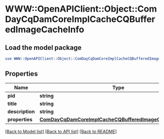 # WWW::OpenAPIClient::Object::ComDayCqDamCoreImplCacheCQBufferedImageCacheInfo

## Load the model package
```perl
use WWW::OpenAPIClient::Object::ComDayCqDamCoreImplCacheCQBufferedImageCacheInfo;
```

## Properties
Name | Type | Description | Notes
------------ | ------------- | ------------- | -------------
**pid** | **string** |  | [optional] 
**title** | **string** |  | [optional] 
**description** | **string** |  | [optional] 
**properties** | [**ComDayCqDamCoreImplCacheCQBufferedImageCacheProperties**](ComDayCqDamCoreImplCacheCQBufferedImageCacheProperties.md) |  | [optional] 

[[Back to Model list]](../README.md#documentation-for-models) [[Back to API list]](../README.md#documentation-for-api-endpoints) [[Back to README]](../README.md)


